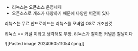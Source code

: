 - 리눅스는 오픈소스 운영체제
- 오픈소스로 개조가 다양하기 때문에 다양한 버전이 있다

리눅스는 무료
안드로이드는 리눅스를 모바일 OS로 개조한것

리눅스 == 커널 이라고 생각해도 무방.
리눅스가 칼이면 커널은 칼날이다

![[Pasted image 20240605110547.png]]



